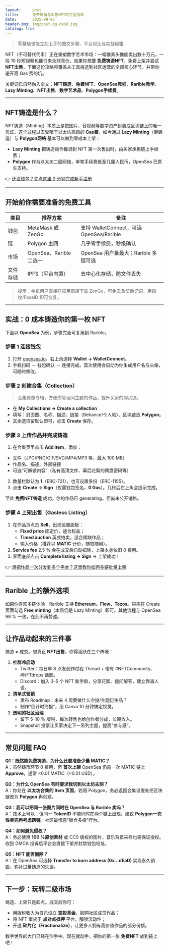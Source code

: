 ```yaml
---
layout:     post
title:      免费铸造与出售NFT的完全指南
date:       2025-09-05
header-img: img/post-bg-desk.jpg
catalog: true
---
```


> 零基础也能立刻上手的图文步骤、平台对比与实战秘籍  

NFT（不可替代代币）正在重塑数字艺术市场：一幅像素头像能卖出数十万元，一段 10 秒短视频也能引来全球竞价。如果你想要 **免费铸造NFT**、免费上架并尝试 **NFT出售**，下面这份攻略将覆盖从工具挑选到社区运营的全部核心环节，并带你避开高 Gas 费的坑。

关键词已自然融入全文：**NFT铸造**、**免费NFT**、**OpenSea教程**、**Rarible教学**、**Lazy Minting**、**NFT出售**、**数字艺术品**、**Polygon手续费**。

---

## NFT铸造是什么？  
NFT铸造（Minting）本质上是把图片、音视频等数字资产封装成区块链上的唯一凭证。这个过程过去受限于以太坊高昂的 **Gas费**，如今通过 **Lazy Minting**（懒铸造）与 **Polygon网络** 基本可以做到零成本上架：  
- **Lazy Minting** 把铸造动作推迟到 NFT 第一次售出时，由买家承担链上手续费；  
- **Polygon** 作为以太坊二层网络，单笔手续费低至几厘人民币，OpenSea 已原生支持。  

👉 [还没钱包？先点这里 2 分钟完成新手注册](https://okxdog.com/)

---

## 开始前你需要准备的免费工具  
| 类目        | 推荐方案                 | 备注                                |
|-------------|--------------------------|-------------------------------------|
| 钱包        | MetaMask 或 ZenGo        | 支持 WalletConnect，可连 OpenSea/Rarible |
| 链          | Polygon 主网             | 几乎零手续费，秒级确认               |
| 市场        | OpenSea、Rarible 二选一  | OpenSea 用户量最大；Rarible 多链可选 |
| 文件存储    | IPFS（平台内置）         | 去中心化存储，防文件丢失             |

> 提示：手机用户直接在应用商店下载 ZenGo，可免去备份助记词，用指纹/FaceID 即可恢复。

---

## 实战：0 成本铸造你的第一枚 NFT  
下面以 **OpenSea** 为例，步骤完全可复用到 Rarible。

### 步骤 1  连接钱包  
1. 打开 [opensea.io](https://opensea.io)，右上角选择 **Wallet → WalletConnect**。  
2. 手机扫码 － 钱包确认 － 连接完成。首次使用会自动为你生成用户名与头像，可随时修改。

### 步骤 2  创建合集（Collection）  
> 合集就像专辑，方便你管理同主题的作品，提升买家的购买欲。  
- 在 **My Collections → Create a collection**  
- 填写：封面图、名称、描述、链接（Behance/个人站）、区块链选 **Polygon**。  
- 其余选项留默认即可，点击 **Create** 保存。

### 步骤 3  上传作品并完成铸造  
1. 在合集页里点击 **Add item**，添加：  
  - 文件（JPG/PNG/GIF/SVG/MP4/MP3 等，最大 100 MB）  
  - 作品名、描述、外部链接  
  - 可选“可解锁内容”（私有高清文件、幕后花絮的网盘密码等）  
2. 数量栏默认为 **1**（ERC-721），也可设置多份（ERC-1155）。  
3. 点击 **Create → Sign**（仅需钱包签名，**0 Gas**）。几秒后右上角会提示完成。  

至此 **免费NFT铸造** 成功。你的作品已 generating，但尚未公开销售。

### 步骤 4  上架出售（Gasless Listing）  
1. 在作品页点击 **Sell**，出现设置面板：  
   - **Fixed price** 固定价，适合标品；  
   - **Timed auction** 英式拍卖，适合稀缺作品；  
   - 输入价格（推荐以 **MATIC** 计价，随取随用）。  
2. **Service fee** 2.5 % 会在成交后自动扣除，上架本身依旧 0 费用。  
3. 界面底部点击 **Complete listing → Sign** → 上架成功！  

👉 [想把作品一次分发到多个平台？这里教你如何多链批量上架](https://okxdog.com/)

---

## Rarible 上的额外选项  
如果你喜欢多链体验，Rarible 支持 **Ethereum、Flow、Tezos**。只需在 Create 页面勾选 **Free minting**（本质仍是 Lazy Minting）即可。其他流程与 OpenSea 99 % 一致，在此不再赘述。

---

## 让作品动起来的三件事  
铸造 ≠ 成交。想真正 **NFT出售**，你得活跃在三个阵地：

1. **社群冷启动**  
   - Twitter：每日早 8 点发创作过程 Thread + 带有 #NFTCommunity、#NFTdrops 话题。  
   - Discord：加入 3–5 个 NFT 新手群，分享花絮、提问解答，建立靠谱人设。  
2. **清单式营销**  
   - 发布 Roadmap：未来 4 周要做什么空投/主题衍生品？  
   - 制作“倒计时海报”，用 Canva 10 分钟搞定视觉。  
3. **透明的社区治理**  
   - 留下 5–10 % 版税，每次转售也给创作者分成，长期收入。  
   - Snapshot 投票让买家决定下一系列主题，提高“参与感”。

---

## 常见问题 FAQ  

**Q1：既然能免费铸造，为什么还要准备少量 MATIC？**  
A：虽然铸币环节 0 费用，但 **首次上架** OpenSea 仍需一次 MATIC 链上 **Approve**，通常 <0.01 MATIC（≈0.01 USD）。  

**Q2：为什么 OpenSea 有时要求我切到以太坊主网？**  
A：你处在 **以太坊合集的 Item 页面**。若用 Polygon，务必返回合集设置处把区块链改为 **Polygon** 再创建。  

**Q3：我可以把同一张图片同时在 OpenSea 与 Rarible 卖吗？**  
A：技术上可以；但同一 **TokenID** 不能同时在两个链上出现。建议 **Polygon一次性卖完再考虑跨链**。社区最憎恶“锁仓多投”行为。  

**Q4：如何避免侵权？**  
A：务必使用 **100 %原创素材** 或 CC0 版权的图片，音乐背景采样也需保证授权。收到 DMCA 投诉后平台会直接下架并封禁钱包地址。  

**Q5：NFT 能否删除？**  
A：在 OpenSea 可选择 **Transfer to burn address (0x...dEaD)** 实现永久销毁，弥补过量铸造的失误。  

---

## 下一步：玩转二级市场  
铸造、上架只是起点。成交后你可：  
- 用版税收入为自己设立 **空投基金**，回购社区成员作品；  
- 将 NFT 借贷于 **点对点抵押** 平台，解锁流动性；  
- 开通 **碎片化（Fractionalize）**，让更多人拥有高价值作品的部分份额。

数字世界的大门已经在你手中。现在就动手，把你的第一张 **免费NFT** 放到链上吧！